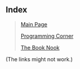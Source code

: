 ## Index


>[Main Page](RCoombs1776.github.io/main)
>
>[Programming Corner](RCoombs1776.github.io/programming-corner)
>
>[The Book Nook](RCoombs1776.github.io/the-book-nook)

(The links might not work.)










